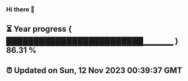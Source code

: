 ### Hi there 👋
⏳ Year progress { █████████████████████████▁▁▁▁▁ } 86.31 %
---
⏰ Updated on Sun, 12 Nov 2023 00:39:37 GMT
---
